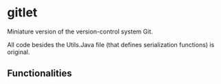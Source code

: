 # gitlet
Miniature version of the version-control system Git.

All code besides the Utils.Java file (that defines serialization functions) is original.

## Functionalities
